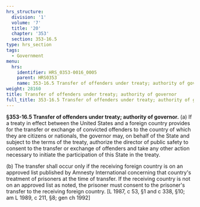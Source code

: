 ```yaml
---
hrs_structure:
  division: '1'
  volume: '7'
  title: '20'
  chapter: '353'
  section: 353-16.5
type: hrs_section
tags:
  - Government
menu:
  hrs:
    identifier: HRS_0353-0016_0005
    parent: HRS0353
    name: 353-16.5 Transfer of offenders under treaty; authority of governor
weight: 28160
title: Transfer of offenders under treaty; authority of governor
full_title: 353-16.5 Transfer of offenders under treaty; authority of governor
---
```

**§353-16.5 Transfer of offenders under treaty; authority of governor.** (a) If a treaty in effect between the United States and a foreign country provides for the transfer or exchange of convicted offenders to the country of which they are citizens or nationals, the governor may, on behalf of the State and subject to the terms of the treaty, authorize the director of public safety to consent to the transfer or exchange of offenders and take any other action necessary to initiate the participation of this State in the treaty.

(b) The transfer shall occur only if the receiving foreign country is on an approved list published by Amnesty International concerning that country's treatment of prisoners at the time of transfer. If the receiving country is not on an approved list as noted, the prisoner must consent to the prisoner's transfer to the receiving foreign country. [L 1987, c 53, §1 and c 338, §10; am L 1989, c 211, §8; gen ch 1992]